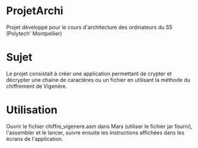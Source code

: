 # ProjetArchi

Projet développé pour le cours d'architecture des ordinateurs du S5 (Polytech' Montpellier)

# Sujet

Le projet consistait à créer une application permettant de crypter et décrypter une chaine de caractères ou un fichier en utilisant la méthode du chiffrement de Vigenère.

# Utilisation

Ouvrir le fichier chiffre_vigenere.asm dans Mars (utiliser le fichier jar fourni), l'assembler et le lancer, suivre ensuite les instructions affichées dans les écrans de l'application.
